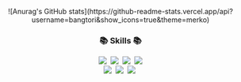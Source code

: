 
<!--
**bangtori/bangtori** is a ✨ _special_ ✨ repository because its `README.md` (this file) appears on your GitHub profile.

Here are some ideas to get you started:

- 🔭 I’m currently working on ...
- 🌱 I’m currently learning ...
- 👯 I’m looking to collaborate on ...
- 🤔 I’m looking for help with ...
- 💬 Ask me about ...
- 📫 How to reach me: ...
- 😄 Pronouns: ...
- ⚡ Fun fact: ...
-->
<p align="center">
![Anurag's GitHub stats](https://github-readme-stats.vercel.app/api?username=bangtori&show_icons=true&theme=merko)
</p>

<h3 align="center">📚 Skills 📚</h3>
<p align="center">
  <img src="https://img.shields.io/badge/swift-F05138?style=for-the-badge&logo=swift&logoColor=white"></a>&nbsp
  <img src="https://img.shields.io/badge/UIKit-2396F3?style=for-the-badge&logo=UIKit&logoColor=white"></a>&nbsp
  <img src="https://img.shields.io/badge/SwiftUI-0070FD?style=for-the-badge&logo=swift&logoColor=black"></a>&nbsp
  <img src="https://img.shields.io/badge/firebase-FFCA28?style=for-the-badge&logo=firebase&logoColor=white">
  <br>
  <img src="https://img.shields.io/badge/xcode-147EFB?style=for-the-badge&logo=xcode&logoColor=white"></a>&nbsp
  <img src="https://img.shields.io/badge/github-181717?style=for-the-badge&logo=github&logoColor=white"></a>&nbsp
  <img src="https://img.shields.io/badge/Notion-000000?style=for-the-badge&logo=notion&logoColor=black"></a>&nbsp
</p>
